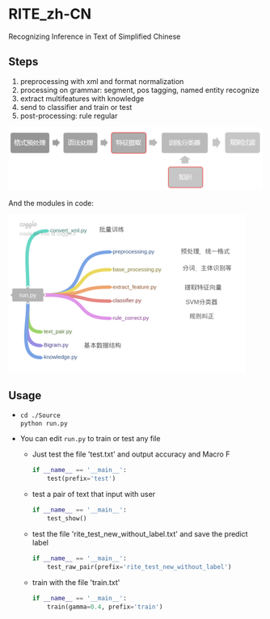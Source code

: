 # RITE_zh-CN
Recognizing Inference in Text of Simplified Chinese

## Steps

1. preprocessing with xml and format normalization
2. processing on grammar: segment, pos tagging, named entity recognize
3. extract multifeatures with knowledge
4. send to classifier and train or test
5. post-processing: rule regular

![flow](./Img/model.png)

And the modules in code:

![modules](./Img/modules.png)

## Usage

-  ```shell
   cd ./Source
   python run.py
   ```

-  You can edit `run.py` to train or test any file

   -  Just test the file 'test.txt' and output accuracy and Macro F
      ```python
      if __name__ == '__main__':
          test(prefix='test')
      ```

   -  test a pair of text that  input with user

      ```python
      if __name__ == '__main__':
          test_show()
      ```

   - test the file 'rite_test_new_without_label.txt' and save the predict label

      ```python
      if __name__ == '__main__':
          test_raw_pair(prefix='rite_test_new_without_label')
      ```

   - train with the file 'train.txt'

      ```python
      if __name__ == '__main__':
          train(gamma=0.4, prefix='train')
      ```

      ​